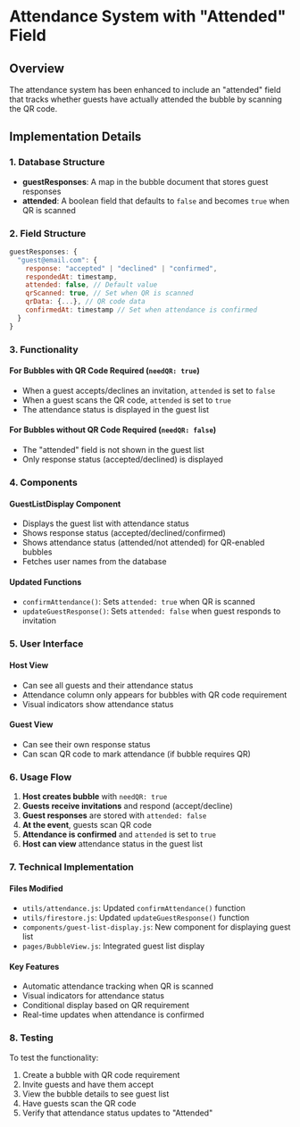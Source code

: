 # Attendance System with "Attended" Field

## Overview

The attendance system has been enhanced to include an "attended" field that tracks whether guests have actually attended the bubble by scanning the QR code.

## Implementation Details

### 1. Database Structure

- **guestResponses**: A map in the bubble document that stores guest responses
- **attended**: A boolean field that defaults to `false` and becomes `true` when QR is scanned

### 2. Field Structure

```javascript
guestResponses: {
  "guest@email.com": {
    response: "accepted" | "declined" | "confirmed",
    respondedAt: timestamp,
    attended: false, // Default value
    qrScanned: true, // Set when QR is scanned
    qrData: {...}, // QR code data
    confirmedAt: timestamp // Set when attendance is confirmed
  }
}
```

### 3. Functionality

#### For Bubbles with QR Code Required (`needQR: true`)

- When a guest accepts/declines an invitation, `attended` is set to `false`
- When a guest scans the QR code, `attended` is set to `true`
- The attendance status is displayed in the guest list

#### For Bubbles without QR Code Required (`needQR: false`)

- The "attended" field is not shown in the guest list
- Only response status (accepted/declined) is displayed

### 4. Components

#### GuestListDisplay Component

- Displays the guest list with attendance status
- Shows response status (accepted/declined/confirmed)
- Shows attendance status (attended/not attended) for QR-enabled bubbles
- Fetches user names from the database

#### Updated Functions

- `confirmAttendance()`: Sets `attended: true` when QR is scanned
- `updateGuestResponse()`: Sets `attended: false` when guest responds to invitation

### 5. User Interface

#### Host View

- Can see all guests and their attendance status
- Attendance column only appears for bubbles with QR code requirement
- Visual indicators show attendance status

#### Guest View

- Can see their own response status
- Can scan QR code to mark attendance (if bubble requires QR)

### 6. Usage Flow

1. **Host creates bubble** with `needQR: true`
2. **Guests receive invitations** and respond (accept/decline)
3. **Guest responses** are stored with `attended: false`
4. **At the event**, guests scan QR code
5. **Attendance is confirmed** and `attended` is set to `true`
6. **Host can view** attendance status in the guest list

### 7. Technical Implementation

#### Files Modified

- `utils/attendance.js`: Updated `confirmAttendance()` function
- `utils/firestore.js`: Updated `updateGuestResponse()` function
- `components/guest-list-display.js`: New component for displaying guest list
- `pages/BubbleView.js`: Integrated guest list display

#### Key Features

- Automatic attendance tracking when QR is scanned
- Visual indicators for attendance status
- Conditional display based on QR requirement
- Real-time updates when attendance is confirmed

### 8. Testing

To test the functionality:

1. Create a bubble with QR code requirement
2. Invite guests and have them accept
3. View the bubble details to see guest list
4. Have guests scan the QR code
5. Verify that attendance status updates to "Attended"
